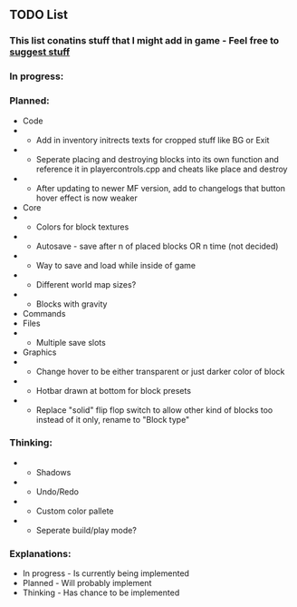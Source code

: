 ## TODO List
### This list conatins stuff that I might add in game - Feel free to [suggest stuff](https://github.com/Mikicrepstudios/Random-SDL-Game/blob/master/CONTRIBUTING.md)

### In progress:

### Planned:
- Code
- - Add in inventory initrects texts for cropped stuff like BG or Exit
- - Seperate placing and destroying blocks into its own function and reference it in playercontrols.cpp and cheats like place and destroy
- - After updating to newer MF version, add to changelogs that button hover effect is now weaker
- Core
- - Colors for block textures
- - Autosave - save after n of placed blocks OR n time (not decided)
- - Way to save and load while inside of game
- - Different world map sizes?
- - Blocks with gravity
- Commands
- Files
- - Multiple save slots
- Graphics
- - Change hover to be either transparent or just darker color of block
- - Hotbar drawn at bottom for block presets
- - Replace "solid" flip flop switch to allow other kind of blocks too instead of it only, rename to "Block type"

### Thinking:
- - Shadows
- - Undo/Redo
- - Custom color pallete
- - Seperate build/play mode?

### Explanations:
- In progress - Is currently being implemented
- Planned     - Will probably implement
- Thinking    - Has chance to be implemented
